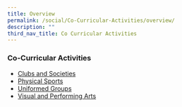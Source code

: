 ```yaml
---
title: Overview
permalink: /social/Co-Curricular-Activities/overview/
description: ""
third_nav_title: Co Curricular Activities
---
```

### Co-Curricular Activities

*   [Clubs and Societies](https://staging.d1zbyh3gidoh8o.amplifyapp.com/cca/Clubs-and-Societies/chess-club/)
*   [Physical Sports](https://staging.d1zbyh3gidoh8o.amplifyapp.com/cca/Physical-Sports/badminton/)
*   [Uniformed Groups](https://staging.d1zbyh3gidoh8o.amplifyapp.com/cca/Uniformed-Groups/brownies/)
*   [Visual and Performing Arts](https://staging.d1zbyh3gidoh8o.amplifyapp.com/cca/Visual-and-Performing-Arts/art-club/)